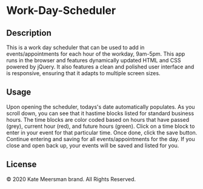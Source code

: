 # Work-Day-Scheduler

## Description

This is a work day scheduler that can be used to add in events/appointments for each hour of the workday, 9am-5pm. This app runs in the browser and features dynamically updated HTML and CSS powered by jQuery. It also features a clean and polished user interface and is responsive, ensuring that it adapts to multiple screen sizes.

## Usage

Upon opening the scheduler, todays's date automatically populates. As you scroll down, you can see that it hastime blocks listed for standard business hours. The time blocks are color coded based on hours that have passed (grey), current hour (red), and future hours (green). Click on a time block to enter in your event for that particular time. Once done, click the save button. Continue entering and saving for all events/appointments for the day. If you close and open back up, your events will be saved and listed for you.

## License

© 2020 Kate Meersman brand. All Rights Reserved.
